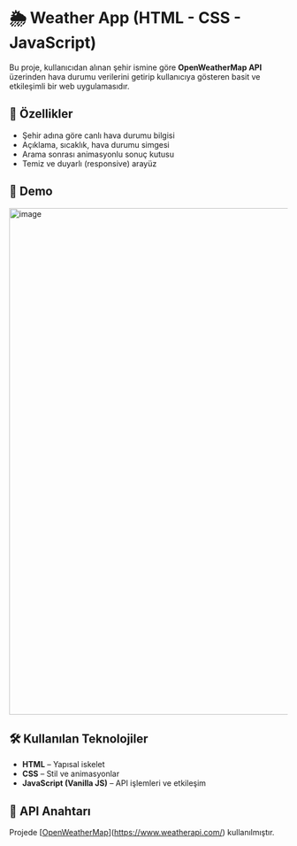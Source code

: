 # 🌦️ Weather App (HTML - CSS - JavaScript)

Bu proje, kullanıcıdan alınan şehir ismine göre **OpenWeatherMap API** üzerinden hava durumu verilerini getirip kullanıcıya gösteren basit ve etkileşimli bir web uygulamasıdır.

## 🚀 Özellikler

- Şehir adına göre canlı hava durumu bilgisi
- Açıklama, sıcaklık, hava durumu simgesi
- Arama sonrası animasyonlu sonuç kutusu
- Temiz ve duyarlı (responsive) arayüz

## 🎥 Demo
<img width="1908" height="916" alt="image" src="https://github.com/user-attachments/assets/1bb9b1db-3520-4734-a4f8-3e3293014d2a" />

## 🛠️ Kullanılan Teknolojiler

- **HTML** – Yapısal iskelet
- **CSS** – Stil ve animasyonlar
- **JavaScript (Vanilla JS)** – API işlemleri ve etkileşim

## 🔑 API Anahtarı

Projede [[OpenWeatherMap](https://openweathermap.org/api)](https://www.weatherapi.com/) kullanılmıştır.
